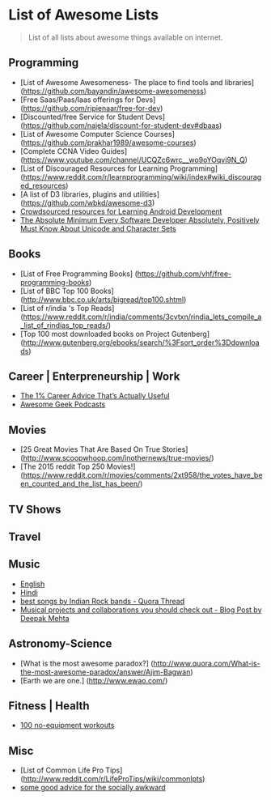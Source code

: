 
List of Awesome Lists
=====

> List of all lists about awesome things available on internet.

Programming
---
  - [List of Awesome Awesomeness- The place to find tools and libraries] (https://github.com/bayandin/awesome-awesomeness)
  - [Free Saas/Paas/Iaas offerings for Devs] (https://github.com/ripienaar/free-for-dev)
  - [Discounted/free Service for Student Devs] (https://github.com/najela/discount-for-student-dev#dbaas)
  - [List of Awesome Computer Science Courses] (https://github.com/prakhar1989/awesome-courses)
  - [Complete CCNA Video Guides] (https://www.youtube.com/channel/UCQZc6wrc__wo9oYOqvi9N_Q)
  - [List of Discouraged Resources for Learning Programming] (https://www.reddit.com/r/learnprogramming/wiki/index#wiki_discouraged_resources)
  - [A list of D3 libraries, plugins and utilities] (https://github.com/wbkd/awesome-d3)
  - [Crowdsourced resources for Learning Android Development](http://guides.codepath.com/android)
  - [The Absolute Minimum Every Software Developer Absolutely, Positively Must Know About Unicode and Character Sets ](http://www.joelonsoftware.com/articles/Unicode.html)

Books
---
  - [List of Free Programming Books] (https://github.com/vhf/free-programming-books)
  - [List of BBC Top 100 Books] (http://www.bbc.co.uk/arts/bigread/top100.shtml)
  - [List of r/india 's Top Reads] (https://www.reddit.com/r/india/comments/3cvtxn/rindia_lets_compile_a_list_of_rindias_top_reads/)
  - [Top 100 most downloaded books on Project Gutenberg] (http://www.gutenberg.org/ebooks/search/%3Fsort_order%3Ddownloads)

Career | Enterpreneurship | Work 
---
  - [The 1% Career Advice That’s Actually Useful](https://medium.com/@dotbits/the-1-career-advice-that-s-actually-useful-dc12dade830b)
  - [Awesome Geek Podcasts](https://github.com/cv/awesome-geek-podcasts)

Movies
---
 - [25 Great Movies That Are Based On True Stories] (http://www.scoopwhoop.com/inothernews/true-movies/)
 - [The 2015 reddit Top 250 Movies!] (https://www.reddit.com/r/movies/comments/2xt958/the_votes_have_been_counted_and_the_list_has_been/)

TV Shows
---

Travel
---

Music
---
 - [English](https://github.com/pratik98/List-of-awesome-lists/blob/master/English-Music)
 - [Hindi](https://github.com/pratik98/List-of-awesome-lists/blob/master/Hindi-Music)
 - [best songs by Indian Rock bands - Quora Thread](https://www.quora.com/What-are-the-best-songs-by-Indian-Rock-bands)
 - [Musical projects and collaborations you should check out - Blog Post by Deepak Mehta](https://deepakmehta.quora.com/Musical-projects-and-collaborations-you-should-check-out)


Astronomy-Science
---
  - [What is the most awesome paradox?] (http://www.quora.com/What-is-the-most-awesome-paradox/answer/Ajim-Bagwan)
  - [Earth we are one.] (http://www.ewao.com/)

Fitness | Health 
---
  - [100 no-equipment workouts](https://www.reddit.com/r/everymanshouldknow/comments/1zjnut/emsk_100_noequipment_workouts/)


Misc
---
  - [List of Common Life Pro Tips] (http://www.reddit.com/r/LifeProTips/wiki/commonlpts)
  - [some good advice for the socially awkward](https://www.reddit.com/r/socialskills/comments/2wmmcn/some_good_advice_for_the_socially_awkward/)
  
  

